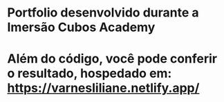 # Portfolio desenvolvido durante a Imersão Cubos Academy
# Além do código, você pode conferir o resultado, hospedado em: https://varnesliliane.netlify.app/
